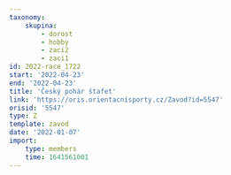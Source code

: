 ```yaml
---
taxonomy:
    skupina:
        - dorost
        - hobby
        - zaci2
        - zaci1
id: 2022-race_1722
start: '2022-04-23'
end: '2022-04-23'
title: 'Český pohár štafet'
link: 'https://oris.orientacnisporty.cz/Zavod?id=5547'
orisid: '5547'
type: Z
template: zavod
date: '2022-01-07'
import:
    type: members
    time: 1641561001
---
```


